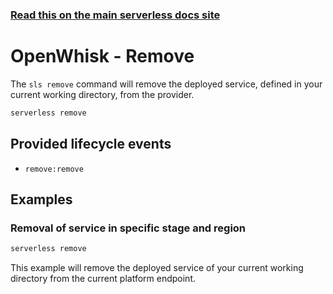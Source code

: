 <!--
title: Serverless Framework Commands - Apache OpenWhisk - Remove
menuText: remove
menuOrder: 11
description: Remove a deployed Service and all of its Apache OpenWhisk Functions, Events and Resources
layout: Doc
-->

<!-- DOCS-SITE-LINK:START automatically generated  -->

### [Read this on the main serverless docs site](https://www.serverless.com/framework/docs/providers/openwhisk/cli-reference/remove)

<!-- DOCS-SITE-LINK:END -->

# OpenWhisk - Remove

The `sls remove` command will remove the deployed service, defined in your current working directory, from the provider.

```bash
serverless remove
```

## Provided lifecycle events

- `remove:remove`

## Examples

### Removal of service in specific stage and region

```bash
serverless remove
```

This example will remove the deployed service of your current working directory from the current platform endpoint.
